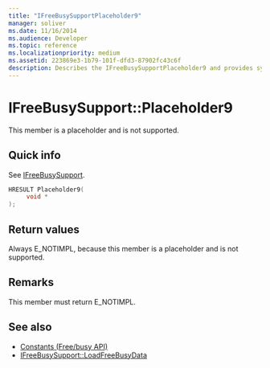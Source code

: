 ```yaml
---
title: "IFreeBusySupportPlaceholder9"
manager: soliver
ms.date: 11/16/2014
ms.audience: Developer
ms.topic: reference
ms.localizationpriority: medium
ms.assetid: 223869e3-1b79-101f-dfd3-87902fc43c6f
description: Describes the IFreeBusySupportPlaceholder9 and provides syntax, return value, and additional remarks. This member is a placeholder and is not supported.
---
```


# IFreeBusySupport::Placeholder9

This member is a placeholder and is not supported.
  
## Quick info

See [IFreeBusySupport](ifreebusysupport.md).
  
```cpp
HRESULT Placeholder9( 
     void *  
);
```

## Return values

Always E_NOTIMPL, because this member is a placeholder and is not supported.
  
## Remarks

This member must return E_NOTIMPL.
  
## See also

- [Constants (Free/busy API)](constants-free-busy-api.md) 
- [IFreeBusySupport::LoadFreeBusyData](ifreebusysupport-loadfreebusydata.md)

